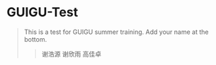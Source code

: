 # GUIGU-Test
>This is a test for GUIGU summer training.
>Add your name at the bottom.
>>谢浩源
>>谢欣雨
>>高佳卓
